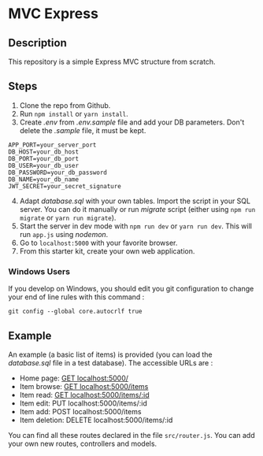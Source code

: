 # MVC Express

## Description

This repository is a simple Express MVC structure from scratch.

## Steps

1. Clone the repo from Github.
2. Run `npm install` or `yarn install`.
3. Create _.env_ from _.env.sample_ file and add your DB parameters. Don't delete the _.sample_ file, it must be kept.

```
APP_PORT=your_server_port
DB_HOST=your_db_host
DB_PORT=your_db_port
DB_USER=your_db_user
DB_PASSWORD=your_db_password
DB_NAME=your_db_name
JWT_SECRET=your_secret_signature
```

4. Adapt _database.sql_ with your own tables. Import the script in your SQL server. You can do it manually or run _migrate_ script (either using `npm run migrate` or `yarn run migrate`).
5. Start the server in dev mode with `npm run dev` or `yarn run dev`. This will run `app.js` using _nodemon_.
6. Go to `localhost:5000` with your favorite browser.
7. From this starter kit, create your own web application.

### Windows Users

If you develop on Windows, you should edit you git configuration to change your end of line rules with this command :

`git config --global core.autocrlf true`

## Example

An example (a basic list of items) is provided (you can load the _database.sql_ file in a test database). The accessible URLs are :

- Home page: [GET localhost:5000/](localhost:5000/)
- Item browse: [GET localhost:5000/items](localhost:5000/items)
- Item read: [GET localhost:5000/items/:id](localhost:5000/items/2)
- Item edit: PUT localhost:5000/items/:id
- Item add: POST localhost:5000/items
- Item deletion: DELETE localhost:5000/items/:id

You can find all these routes declared in the file `src/router.js`. You can add your own new routes, controllers and models.
